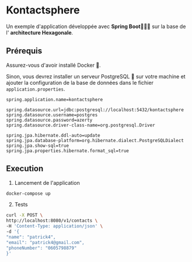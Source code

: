 # Kontactsphere

Un exemple d'application développée avec **Spring Boot**🍃🍃🍃 sur la base de l' **architecture Hexagonale**.

## Prérequis
Assurez-vous d'avoir installé Docker 🐋. 

Sinon, vous devrez installer un serveur PostgreSQL 🐘 sur votre machine et ajouter la configuration de la base de données dans le fichier ```application.properties```.
```properties
spring.application.name=kontactsphere

spring.datasource.url=jdbc:postgresql://localhost:5432/kontactsphere
spring.datasource.username=postgres
spring.datasource.password=azerty
spring.datasource.driver-class-name=org.postgresql.Driver

spring.jpa.hibernate.ddl-auto=update
spring.jpa.database-platform=org.hibernate.dialect.PostgreSQLDialect
spring.jpa.show-sql=true
spring.jpa.properties.hibernate.format_sql=true
```

## Execution

1. Lancement de l'application
 ```bash
docker-compose up
```

2. Tests
 ```bash
curl -X POST \
http://localhost:8080/v1/contacts \
-H 'Content-Type: application/json' \
-d '{
"name": "patrick4",
"email": "patrick4@gmail.com",
"phoneNumber": "0605798879"
}'
 ```